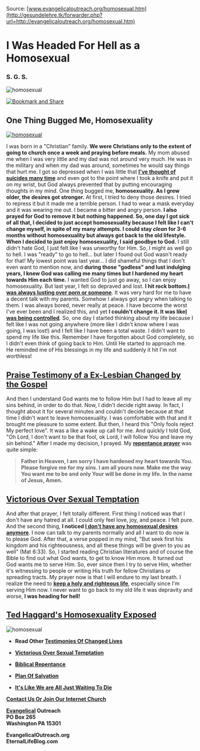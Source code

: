 <!--t I Was Headed For Hell as a Homosexual t-->
<!--d  d-->

Source: [www.evangelicaloutreach.org/homosexual.htm](http://gesundelehre.tk/forwarder.php?url=http://evangelicaloutreach.org/homosexual.htm)

# I Was Headed For Hell as a Homosexual

### S. G. S.

![homosexual](../../files/pictures/a-colorb.gif)

[![Bookmark and Share](../s7.addthis.com/static/btn/v2/lg-share-en.gif)](http://www.addthis.com/bookmark.php?v=250&username=xa-4ce723c86d857fe0)


## One Thing Bugged Me, Homosexuality

[![homosexual](../../files/pictures/lost-soul-eternal-fire.jpg "lost soul in hell")](http://gesundelehre.tk/forwarder.php?url=http://evangelicaloutreach.org/new-creation.html)

I was born in a "Christian" family. **We were Christians only to the extent of going to church once a week and praying before meals.** My mom abused me when I was very little and my dad was not around very much. He was in the military and when my dad was around, sometimes he would say things that hurt me. I got so depressed when I was little that  [**<u>I've thought of suicides many time</u>**](http://gesundelehre.tk/forwarder.php?url=http://evangelicaloutreach.org/suicide.html)  and even got to the point where I took a knife and put it on my wrist, but God always prevented that by putting encouraging thoughts in my mind. One thing bugged me, **homosexuality. As I grew older, the desires got stronger.** At first, I tried to deny those desires. I tried to repress it but it made me a terrible person. I had to wear a mask everyday and it was wearing me out. I became a bitter and angry person. **I also prayed for God to remove it but nothing happened. So, one day I got sick of all that, I decided to just accept homosexuality because I felt like I can't change myself, in spite of my many attempts. I could stay *clean* for 3-6 months without homosexuality but always got back to the old lifestyle. When I decided to just enjoy homosexuality, I said goodbye to God.** I still didn't hate God, I just felt like I was unworthy for Him. So, I might as well go to hell. I was "ready" to go to hell... but later I found out God wasn't ready for that! My lowest point was last year... I did shameful things that I don't even want to mention now, and **during those "godless" and lust indulging years, I knew God was calling me many times but I hardened my heart towards Him each time.** I wanted God to just go away, so I can enjoy homosexuality. But last year, I felt so depraved and lost. **I hit rock bottom.[<u>I was always lusting over porn or someone</u>](http://gesundelehre.tk/forwarder.php?url=http://evangelicaloutreach.org/lust.html)**. It was very hard for me to have a decent talk with my parents. Somehow I always got angry when talking to them. I was always bored, never really at peace. I have become the worst I've ever been and I realized this, and yet **I couldn't change it. It was like[<u>I was being controlled</u>](http://gesundelehre.tk/forwarder.php?url=http://evangelicaloutreach.org/sin.html)**. So, one day I started thinking about my life because I felt like I was not going anywhere (more like I didn't know where I was going, I was lost!) and I felt like I have been a total waste. I didn't want to spend my life like this. Remember I have forgotten about God completely, so I didn't even think of going back to Him. Until He started to approach me. He reminded me of His blessings in my life and suddenly it hit I'm not worthless!

## [Praise Testimony of a Ex-Lesbian Changed by the Gospel](http://gesundelehre.tk/forwarder.php?url=http://evangelicaloutreach.org/debbie.html)

And then I understand God wants me to follow Him but I had to leave all my sins behind, in order to do that. Now, I didn't decide right away. In fact, I thought about it for several minutes and couldn't decide because at that time I didn't want to leave homosexuality. I was comfortable with that and it brought me pleasure to some extent. But then, I heard this "Only fools reject My perfect love". It was a like a wake up call for me. And quickly I told God, "Oh Lord, I don't want to be that fool, ok Lord, I will follow You and leave my sin behind." After I made my decision, I prayed. My **[repentance prayer](http://gesundelehre.tk/forwarder.php?url=http://evangelicaloutreach.org/repentance.html)** was quite simple:

> **Father in Heaven, I am sorry I have hardened my heart towards You. Please forgive me for my sins. I am all yours now. Make me the way You want me to be and only Your will be done in my life. In the name of Jesus, Amen.**

## [Victorious Over Sexual Temptation](http://gesundelehre.tk/forwarder.php?url=http://evangelicaloutreach.org/sexualtemptation.htm)

And after that prayer, I felt totally different. First thing I noticed was that I don't have any hatred at all. I could only feel love, joy, and peace. I felt pure. And the second thing, **I noticed [<u>I don't have any homosexual desires anymore</u>](http://gesundelehre.tk/forwarder.php?url=http://evangelicaloutreach.org/new-creation.html)**. I now can talk to my parents normally and all I want to do now is to please God. After that, a verse popped in my mind, "But seek first his kingdom and his righteousness, and all these things will be given to you as well” (Mat 6:33). So, I started reading Christian literatures and of course the Bible to find out what God wants, to get to know Him more. It turned out God wants me to serve Him. So, ever since then I try to serve Him, whether it's witnessing to people or writing His truth for fellow Christians or spreading tracts. My prayer now is that I will endure to my last breath. I realize the need to [<u>**keep a holy and righteous life**</u>](http://gesundelehre.tk/forwarder.php?url=http://evangelicaloutreach.org/keep-yourself-pure.html), especially since I'm serving Him now. I never want to go back to my old life it was depravity and worse, **I was heading for hell!**

## [Ted Haggard's Homosexuality Exposed](http://gesundelehre.tk/forwarder.php?url=http://evangelicaloutreach.org/haggard.htm)

![homosexual](../../files/pictures/a-colorb.gif)

- **Read Other [Testimonies Of Changed Lives](http://gesundelehre.tk/forwarder.php?url=http://evangelicaloutreach.org/paul.html)**

- **[Victorious Over Sexual Temptation](http://gesundelehre.tk/forwarder.php?url=http://evangelicaloutreach.org/sexualtemptation.htm)**

- **[Biblical Repentance](http://gesundelehre.tk/forwarder.php?url=http://evangelicaloutreach.org/repentance.html)**

- **[Plan Of Salvation](http://gesundelehre.tk/forwarder.php?url=http://evangelicaloutreach.org/plan-of-salvation.html)**

- **[It's Like We are All Just Waiting To Die](http://gesundelehre.tk/forwarder.php?url=http://evangelicaloutreach.org/waitingtodie.htm)**

**[Contact Us Or Join Our Internet Church](http://gesundelehre.tk/forwarder.php?url=http://evangelicaloutreach.org/contact.html)**

**[Evangelical](http://gesundelehre.tk/forwarder.php?url=http://evangelicaloutreach.org/index.html) Outreach**  
**PO Box 265**  
**Washington PA 15301**

**EvangelicalOutreach.org**  
**EternalLifeBlog.com**